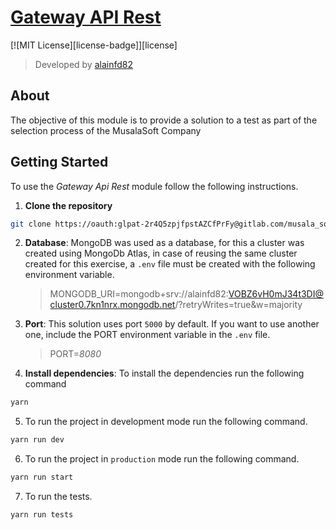 # [Gateway API Rest](https://ladjs.github.io/superagent/)

[![MIT License][license-badge]][license]

> Developed by [alainfd82](https://github.com/alainfd82)

## About

The objective of this module is to provide a solution to a test as part of the selection process of the MusalaSoft Company

## Getting Started

To use the _Gateway Api Rest_ module follow the following instructions.

1. **Clone the repository**

```bash
git clone https://oauth:glpat-2r4Q5zpjfpstAZCfPrFy@gitlab.com/musala_soft/DEV_GATEWAYS-82f4bfe7-c570-8778-d130-9a54b3168aaa.git
```

2. **Database**:
   MongoDB was used as a database, for this a cluster was created using MongoDb Atlas, in case of reusing the same cluster created for this exercise, a `.env` file must be created with the following environment variable.

   > MONGODB_URI=mongodb+srv://alainfd82:VOBZ6vH0mJ34t3DI@cluster0.7kn1nrx.mongodb.net/?retryWrites=true&w=majority

3. **Port**:
   This solution uses port `5000` by default. If you want to use another one, include the PORT environment variable in the `.env` file.

   > PORT=_8080_

4. **Install dependencies**:
   To install the dependencies run the following command

```bash
yarn
```

5. To run the project in development mode run the following command.

```bash
yarn run dev
```

6. To run the project in `production` mode run the following command.

```bash
yarn run start
```

7. To run the tests.

```bash
yarn run tests
```
